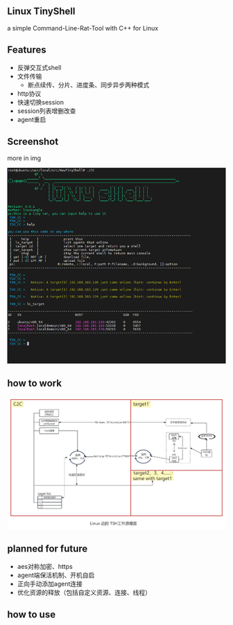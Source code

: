 ## Linux TinyShell

a simple Command-Line-Rat-Tool with C++ for Linux

## Features

* 反弹交互式shell
* 文件传输
  * 断点续传、分片、进度条、同步异步两种模式
* http协议
* 快速切换session
* session列表增删改查
* agent重启

## Screenshot

more in img

![](https://github.com/liu-9969/TSH/blob/main/img/CC%E6%8E%A7%E5%88%B6%E5%8F%B01.png)

## how to work

![](https://github.com/liu-9969/TSH/blob/main/img/Linux%20%E8%BF%9C%E6%8E%A7TSH%E5%B7%A5%E4%BD%9C%E5%8E%9F%E7%90%86%E5%9B%BE.png)

## planned for future

* aes对称加密、https
* agent端保活机制、开机自启
* 正向手动添加agent连接
* 优化资源的释放（包括自定义资源、连接、线程）



## how to use

